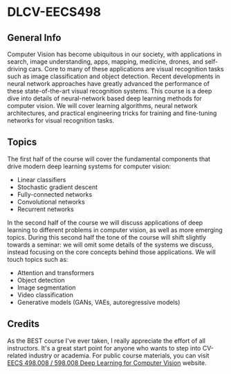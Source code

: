 # DLCV-EECS498

## General Info
Computer Vision has become ubiquitous in our society, with applications in search, image understanding, apps, mapping, medicine, drones, and self-driving cars. Core to many of these applications are visual recognition tasks such as image classification and object detection. Recent developments in neural network approaches have greatly advanced the performance of these state-of-the-art visual recognition systems. This course is a deep dive into details of neural-network based deep learning methods for computer vision. We will cover learning algorithms, neural network architectures, and practical engineering tricks for training and fine-tuning networks for visual recognition tasks.

## Topics
The first half of the course will cover the fundamental components that drive modern deep learning systems for computer vision:
- Linear classifiers
- Stochastic gradient descent
- Fully-connected networks
- Convolutional networks
- Recurrent networks

In the second half of the course we will discuss applications of deep learning to different problems in computer vision, as well as more emerging topics. During this second half the tone of the course will shift slightly towards a seminar: we will omit some details of the systems we discuss, instead focusing on the core concepts behind those applications. We will touch topics such as:
- Attention and transformers
- Object detection
- Image segmentation
- Video classification
- Generative models (GANs, VAEs, autoregressive models)

## Credits
As the BEST course I've ever taken, I really appreciate the effort of all instructors. It's a great start point for anyone who wants to step into CV-related industry or academia. For public course materials, you can visit [EECS 498.008 / 598.008 Deep Learning for Computer Vision](https://web.eecs.umich.edu/~justincj/teaching/eecs498/WI2022/) website.